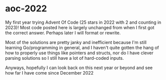 # aoc-2022
My first year trying Advent Of Code (25 stars in 2022 with 2 and counting in 2023)! Most code posted here is largely unchanged from when I first got the correct answer. Perhaps later I will format or rewrite. 

Most of the solutions are pretty janky and inefficient because I'm still learning Go/programming in general, and I haven't quite gotten the hang of how to properly use things like pointers and structs, nor do I have clever parsing solutions so I still have a lot of hard-coded inputs. 

Anyways, hopefully I can look back on this next year or beyond and see how far I have come since December 2022

